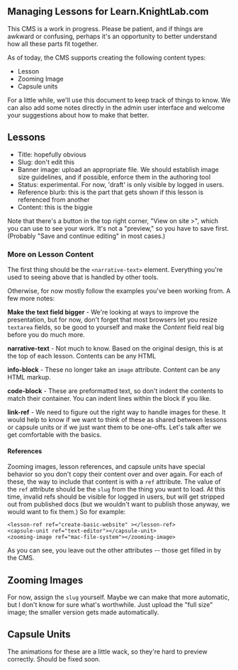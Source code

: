 Managing Lessons for Learn.KnightLab.com
----------------------------------------

This CMS is a work in progress. Please be patient, and if things are awkward or confusing, perhaps it's an opportunity to better understand how all these parts fit together.

As of today, the CMS supports creating the following content types:
* Lesson
* Zooming Image
* Capsule units

For a little while, we'll use this document to keep track of things to know. We can also add some notes directly in the admin user interface and welcome your suggestions about how to make that better.

## Lessons

* Title: hopefully obvious
* Slug: don't edit this 
* Banner image: upload an appropriate file. We should establish image size guidelines, and if possible, enforce them in the authoring tool
* Status: experimental. For now, 'draft' is only visible by logged in users.
* Reference blurb: this is the part that gets shown if this lesson is referenced from another
* Content: this is the biggie

Note that there's a button in the top right corner, "View on site >", which you can use to see your work. It's not a "preview," so you have to save first. (Probably "Save and continue editing" in most cases.)

### More on Lesson Content

The first thing should be the `<narrative-text>` element. Everything you're used to seeing above that is handled by other tools.

Otherwise, for now mostly follow the examples you've been working from. A few more notes:

**Make the text field bigger** -
We're looking at ways to improve the presentation, but for now, don't forget that most browsers let you resize `textarea` fields, so be good to yourself and make the *Content* field real big before you do much more.

**narrative-text** -
Not much to know. Based on the original design, this is at the top of each lesson. Contents can be any HTML

**info-block** -
These no longer take an `image` attribute. Content can be any HTML markup.

**code-block** -
These are preformatted text, so don't indent the contents to match their container. You can indent lines within the block if you like.

**link-ref** -
We need to figure out the right way to handle images for these. It would help to know if we want to think of these as shared between lessons or capsule units or if we just want them to be one-offs. Let's talk after we get comfortable with the basics.


#### References
Zooming images, lesson references, and capsule units have special behavior so you don't copy their content over and over again. For each of these, the way to include that content is with a `ref` attribute. The value of the `ref` attribute should be the `slug` from the thing you want to load. At this time, invalid refs should be visible for logged in users, but will get stripped out from published docs (but we wouldn't want to publish those anyway, we would want to fix them.)  So for example:

    <lesson-ref ref="create-basic-website" ></lesson-ref>
    <capsule-unit ref="text-editor"></capsule-unit>
    <zooming-image ref="mac-file-system"></zooming-image>

As you can see, you leave out the other attributes -- those get filled in by the CMS.

## Zooming Images

For now, assign the `slug` yourself. Maybe we can make that more automatic, but I don't know for sure what's worthwhile.  Just upload the "full size" image; the smaller version gets made automatically.

## Capsule Units
The animations for these are a little wack, so they're hard to preview correctly. Should be fixed soon.
